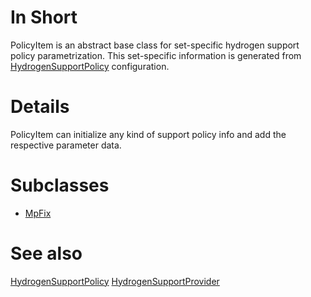 # In Short

PolicyItem is an abstract base class for set-specific hydrogen support policy parametrization.
This set-specific information is generated from [HydrogenSupportPolicy](../Agents/HydrogenSupportPolicy.md) configuration.

# Details

PolicyItem can initialize any kind of support policy info and add the respective parameter data.

# Subclasses

* [MpFix](./Mpfix(Hydrogen).md)

# See also

[HydrogenSupportPolicy](../Agents/HydrogenSupportPolicy.md)
[HydrogenSupportProvider](../Abilities/HydrogenSupportProvider.md)